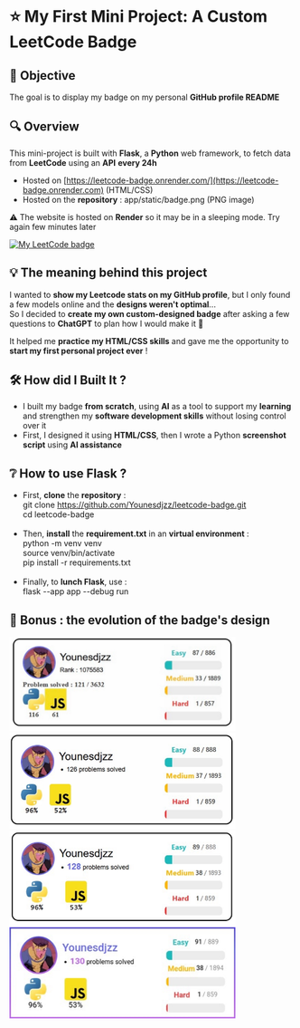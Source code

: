 # ⭐ My First Mini Project: **A Custom LeetCode Badge**

## 🎯 Objective
The goal is to display my badge on my personal **GitHub profile README**

## 🔍 Overview
This mini-project is built with **Flask**, a **Python** web framework, to fetch data from **LeetCode** using an **API** **every 24h**
- Hosted on [https://leetcode-badge.onrender.com/](https://leetcode-badge.onrender.com) (HTML/CSS)
- Hosted on the **repository** : app/static/badge.png (PNG image)

⚠️ The website is hosted on **Render** so it may be in a sleeping mode. Try again few minutes later
  
[![My LeetCode badge](https://raw.githubusercontent.com/Younesdjzz/leetcode-badge/main/app/static/badge.png)](https://leetcode.com/u/Younesdjzz/)

## 💡 The meaning behind this project
I wanted to **show my Leetcode stats on my GitHub profile**, but I only found a few models online and the **designs weren't optimal**... <br>
So I decided to **create my own custom-designed badge** after asking a few questions to **ChatGPT** to plan how I would make it 🤔 

It helped me **practice my HTML/CSS skills** and gave me the opportunity to **start my first personal project ever** ! 

## 🛠️ How did I Built It ?
- I built my badge **from scratch**, using **AI** as a tool to support my **learning** and strengthen my **software development skills** without losing control over it
- First, I designed it using **HTML/CSS**, then I wrote a Python **screenshot script** using **AI assistance**

## ❔ How to use Flask ?
- First, **clone** the **repository** : <br>
git clone https://github.com/Younesdjzz/leetcode-badge.git <br>
cd leetcode-badge <br><br>
- Then, **install** the **requirement.txt** in an **virtual environment** : <br>
python -m venv venv <br>
source venv/bin/activate <br>
pip install -r requirements.txt <br><br>
- Finally, to **lunch Flask**, use : <br>
flask --app app --debug run

## 🎁 Bonus : the evolution of the badge's design

 <img src="archive/leetcode-badge-v1.png" width="400">  <img src="archive/leetcode-badge-v2.png" width="400"> 
 <img src="archive/leetcode-badge-v3.png" width="400">  <img src="archive/leetcode-badge-v4.png" width="400"> 
